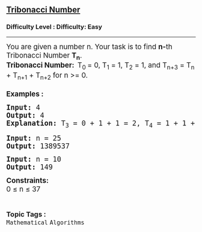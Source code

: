 <h2><a href="https://www.geeksforgeeks.org/problems/tribonacci-number/1">Tribonacci Number</a></h2><h3>Difficulty Level : Difficulty: Easy</h3><hr><div class="problems_problem_content__Xm_eO"><p><span style="font-size: 14pt;">You are given a number n. Your task is to find <strong>n-</strong>th Tribonacci Number <strong>T<sub>n</sub></strong>.<br><strong>Tribonacci Number:&nbsp;&nbsp;</strong>T<sub>0 </sub>= 0, T<sub>1</sub> = 1, T<sub>2</sub> = 1, and T<sub>n+3</sub> = T<sub>n</sub> + T<sub>n+1</sub> + T<sub>n+2</sub> for n &gt;= 0.<br><br><strong>Examples :</strong></span></p>
<pre><span style="font-size: 14pt;"><strong>Input: </strong>4
<strong>Output:</strong> 4
<strong>Explanation:</strong> T<sub>3</sub> = 0 + 1 + 1 = 2, T<sub>4</sub> = 1 + 1 + 2 = 4</span></pre>
<pre><span style="font-size: 14pt;"><strong>Input: </strong>n = 25
<strong>Output:</strong> 1389537<br></span></pre>
<pre><span style="font-size: 14pt;"><strong>Input: </strong>n = 10
<strong>Output:</strong> 149</span></pre>
<p><span style="font-size: 14pt;"><strong>Constraints:</strong><br>0 ≤ n ≤ 37</span></p></div><br><p><span style=font-size:18px><strong>Topic Tags : </strong><br><code>Mathematical</code>&nbsp;<code>Algorithms</code>&nbsp;